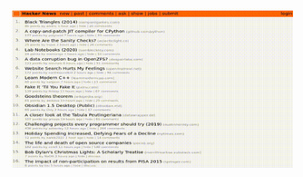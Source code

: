 
<!--@abc: browse({"url":"https://news.ycombinator.com/"}) -->

<img src="assets/browse_test_0.gif" width="500" />